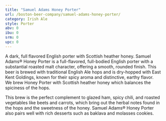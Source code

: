 ```yaml
---
title: "Samuel Adams Honey Porter"
url: /boston-beer-company/samuel-adams-honey-porter/
category: Irish Ale
style: Porter
abv: 0
ibu: 0
srm: 0
upc: 0
---
```

A dark, full flavored English porter with Scottish heather honey.  Samuel Adams® Honey Porter is a full-flavored, full-bodied English porter with a substantial roasted malt character, offering a smooth, rounded finish. This beer is brewed with traditional English Ale hops and is dry-hopped with East Kent Goldings, known for their spicy aroma and distinctive, earthy flavor. We brew Honey Porter with Scottish heather honey which balances the spiciness of the hops.

This brew is the perfect complement to glazed ham, spicy chili, and roasted vegetables like beets and carrots, which bring out the herbal notes found in the hops and the sweetness of the honey. Samuel Adams® Honey Porter also pairs well with rich desserts such as baklava and molasses cookies.

